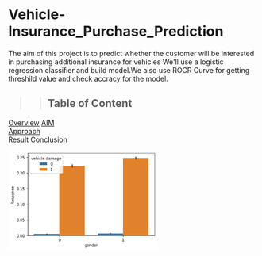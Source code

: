 # Vehicle-Insurance_Purchase_Prediction
The aim of this project  is to predict whether the customer will be interested in purchasing additional insurance for vehicles
We'll use a logistic regression classifier and build model.We also use ROCR Curve for getting  threshild value and check accracy for the model.


> > ## Table of Content
[Overview](#Overview) 
[AIM](#AIM)  
[Approach](#Approach)  
[Result](#Result)
[Conclusion](#Conclusion)



<img src="/vehicle%20damage%20vs%20target%20variable.png" width="300">

